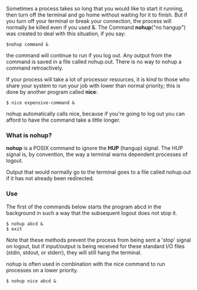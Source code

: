 Sometimes a process takes so long that you would like to start it running, then turn off the terminal and go home without waiting for it to finish. But if you turn off your terminal or break your connection, the process will normally be killed even if you used &. The Command __nohup__("no hangup") was created to deal with this situation, if you say:

```
$nohup command &
```

the command will continue to run if you log out. Any output from the command is saved in a file called nohup.out. There is no way to nohup a command retroactively.

If your process will take a lot of processor resources, it is kind to those who share your system to run your job with lower than normal priority; this is done by another program called __nice__:

```
$ nice expensive-command &
```

nohup automatically calls nice, because if you're going to log out you can afford to have the command take a little longer.

### What is nohup?

__nohup__ is a POSIX command to ignore the __HUP__ (hangup) signal. The HUP signal is, by convention, the way a terminal warns dependent processes of logout.

Output that would normally go to the terminal goes to a file called nohup.out if it has not already been redirected.

### Use

The first of the commands below starts the program abcd in the background in such a way that the subsequent logout does not stop it.

```
$ nohup abcd &
$ exit
```

Note that these methods prevent the process from being sent a 'stop' signal on logout, but if input/output is being received for these standard I/O files (stdin, stdout, or stderr), they will still hang the terminal.

nohup is often used in combination with the nice command to run processes on a lower priority.

```
$ nohup nice abcd &
```

